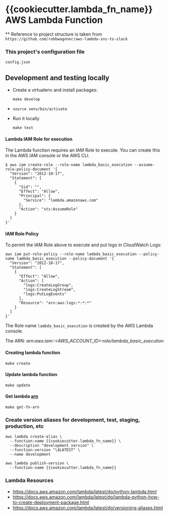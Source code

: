 # {{cookiecutter.lambda_fn_name}} AWS Lambda Function

** Reference to project structure is taken from `https://github.com/robbwagoner/aws-lambda-sns-to-slack`

### This project's configuration file
`config.json`


## Development and testing locally

* Create a virtualenv and install packages: 
    ```shell
    make develop
    ```
* `source venv/bin/activate`

* Run it locally
    ```shell
    make test
    ```

#### Lambda IAM Role for execution

The Lambda function requires an IAM Role to execute.
You can create this in the AWS IAM console or the AWS CLI.

```shell
$ aws iam create-role --role-name lambda_basic_execution --assume-role-policy-document '{
  "Version": "2012-10-17",
  "Statement": [
    {
      "Sid": "",
      "Effect": "Allow",
      "Principal": {
        "Service": "lambda.amazonaws.com"
      },
      "Action": "sts:AssumeRole"
    }
  ]
}'
```

#### IAM Role Policy

To permit the IAM Role above to execute and put logs in CloudWatch Logs:

```shell
aws iam put-role-policy --role-name lambda_basic_execution --policy-name lambda_basic_execution --policy-document '{
  "Version": "2012-10-17",
  "Statement": [
    {
      "Effect": "Allow",
      "Action": [
        "logs:CreateLogGroup",
        "logs:CreateLogStream",
        "logs:PutLogEvents"
      ],
      "Resource": "arn:aws:logs:*:*:*"
    }
  ]
}'
```


The Role name `lambda_basic_execution` is created by the AWS Lambda console.

The ARN: *arn:aws:iam::<AWS_ACCOUNT_ID>:role/lambda_basic_execution*


#### Creating lambda function 
```shell
make create
```

#### Update lambda function 
```shell
make update
```

#### Get lambda [arn](https://docs.aws.amazon.com/general/latest/gr/aws-arns-and-namespaces.html)
```shell
make get-fn-arn
```


### Create version aliases for development, test, staging, production, etc

```shell
aws lambda create-alias \
  --function-name {{cookiecutter.lambda_fn_name}} \
  --description "development version" \
  --function-version "\$LATEST" \
  --name development
```

```shell
aws lambda publish-version \
  --function-name {{cookiecutter.lambda_fn_name}}
```



### Lambda Resources
* https://docs.aws.amazon.com/lambda/latest/dg/python-lambda.html
* https://docs.aws.amazon.com/lambda/latest/dg/lambda-python-how-to-create-deployment-package.html
* https://docs.aws.amazon.com/lambda/latest/dg/versioning-aliases.html

